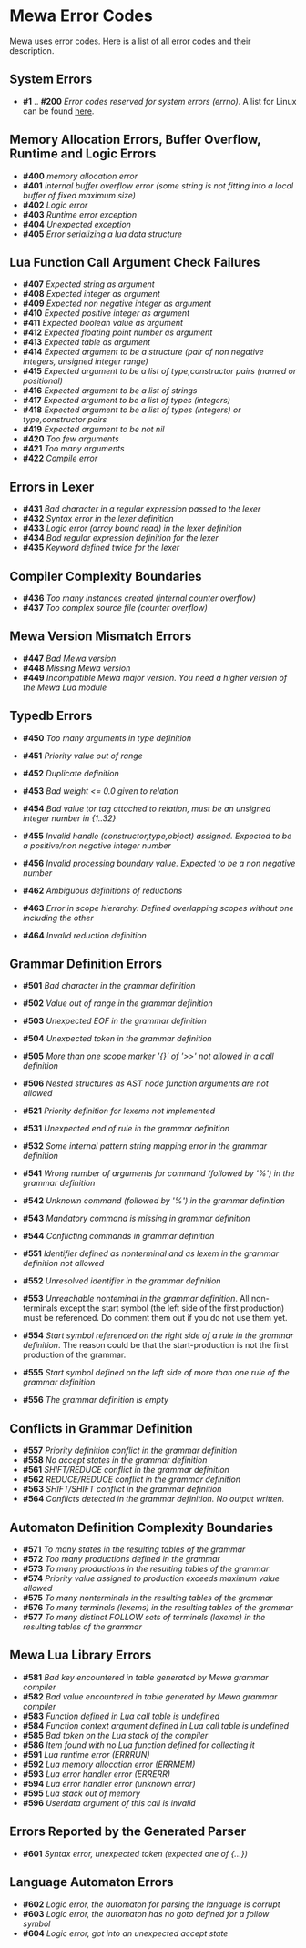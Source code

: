 # Mewa Error Codes
Mewa uses error codes. Here is a list of all error codes and their description.

## System Errors
+ **#1** .. **#200** _Error codes reserved for system errors (errno)_.
A list for Linux can be found [here](https://nuetzlich.net/errno.html).

## Memory Allocation Errors, Buffer Overflow, Runtime and Logic Errors
+ **#400**   _memory allocation error_
+ **#401**   _internal buffer overflow error (some string is not fitting into a local buffer of fixed maximum size)_
+ **#402**   _Logic error_
+ **#403**   _Runtime error exception_
+ **#404**   _Unexpected exception_
+ **#405**   _Error serializing a lua data structure_

## Lua Function Call Argument Check Failures
+ **#407**   _Expected string as argument_
+ **#408**   _Expected integer as argument_
+ **#409**   _Expected non negative integer as argument_
+ **#410**   _Expected positive integer as argument_
+ **#411**   _Expected boolean value as argument_
+ **#412**   _Expected floating point number as argument_
+ **#413**   _Expected table as argument_
+ **#414**   _Expected argument to be a structure (pair of non negative integers, unsigned integer range)_
+ **#415**   _Expected argument to be a list of type,constructor pairs (named or positional)_
+ **#416**   _Expected argument to be a list of strings_
+ **#417**   _Expected argument to be a list of types (integers)_
+ **#418**   _Expected argument to be a list of types (integers) or type,constructor pairs_
+ **#419**   _Expected argument to be not nil_
+ **#420**   _Too few arguments_
+ **#421**   _Too many arguments_
+ **#422**	_Compile error_

## Errors in Lexer
+ **#431**   _Bad character in a regular expression passed to the lexer_
+ **#432**   _Syntax error in the lexer definition_
+ **#433**   _Logic error (array bound read) in the lexer definition_
+ **#434**   _Bad regular expression definition for the lexer_
+ **#435**   _Keyword defined twice for the lexer_

## Compiler Complexity Boundaries
+ **#436**   _Too many instances created (internal counter overflow)_
+ **#437**   _Too complex source file (counter overflow)_

## Mewa Version Mismatch Errors
+ **#447**   _Bad Mewa version_
+ **#448**   _Missing Mewa version_
+ **#449**   _Incompatible Mewa major version. You need a higher version of the Mewa Lua module_

## Typedb Errors
+ **#450**   _Too many arguments in type definition_
+ **#451**   _Priority value out of range_
+ **#452**   _Duplicate definition_
+ **#453**   _Bad weight <= 0.0 given to relation_
+ **#454**   _Bad value tor tag attached to relation, must be an unsigned integer number in {1..32}_
+ **#455**   _Invalid handle (constructor,type,object) assigned. Expected to be a positive/non negative integer number_
+ **#456**   _Invalid processing boundary value. Expected to be a non negative number_

+ **#462**   _Ambiguous definitions of reductions_
+ **#463**   _Error in scope hierarchy: Defined overlapping scopes without one including the other_
+ **#464**   _Invalid reduction definition_

## Grammar Definition Errors
+ **#501**   _Bad character in the grammar definition_
+ **#502**   _Value out of range in the grammar definition_
+ **#503**   _Unexpected EOF in the grammar definition_
+ **#504**   _Unexpected token in the grammar definition_
+ **#505**   _More than one scope marker '{}' of '>>' not allowed in a call definition_
+ **#506**   _Nested structures as AST node function arguments are not allowed_
+ **#521**   _Priority definition for lexems not implemented_
+ **#531**   _Unexpected end of rule in the grammar definition_
+ **#532**   _Some internal pattern string mapping error in the grammar definition_
+ **#541**   _Wrong number of arguments for command (followed by '%') in the grammar definition_
+ **#542**   _Unknown command (followed by '%') in the grammar definition_
+ **#543**   _Mandatory command is missing in grammar definition_
+ **#544**   _Conflicting commands in grammar definition_

+ **#551**   _Identifier defined as nonterminal and as lexem in the grammar definition not allowed_
+ **#552**   _Unresolved identifier in the grammar definition_
+ **#553**   _Unreachable nonteminal in the grammar definition_. All non-terminals except the start symbol (the left side of the first production) must be referenced. Do comment them out if you do not use them yet.
+ **#554**   _Start symbol referenced on the right side of a rule in the grammar definition_. The reason could be that the start-production is not the first production of the grammar.
+ **#555**   _Start symbol defined on the left side of more than one rule of the grammar definition_
+ **#556**   _The grammar definition is empty_

## Conflicts in Grammar Definition
+ **#557**   _Priority definition conflict in the grammar definition_
+ **#558**   _No accept states in the grammar definition_
+ **#561**   _SHIFT/REDUCE conflict in the grammar definition_
+ **#562**   _REDUCE/REDUCE conflict in the grammar definition_
+ **#563**   _SHIFT/SHIFT conflict in the grammar definition_
+ **#564**   _Conflicts detected in the grammar definition. No output written._

## Automaton Definition Complexity Boundaries
+ **#571**   _To many states in the resulting tables of the grammar_
+ **#572**   _Too many productions defined in the grammar_
+ **#573**   _To many productions in the resulting tables of the grammar_
+ **#574**   _Priority value assigned to production exceeds maximum value allowed_
+ **#575**   _To many nonterminals in the resulting tables of the grammar_
+ **#576**   _To many terminals (lexems) in the resulting tables of the grammar_
+ **#577**   _To many distinct FOLLOW sets of terminals (lexems) in the resulting tables of the grammar_

## Mewa Lua Library Errors
+ **#581**   _Bad key encountered in table generated by Mewa grammar compiler_
+ **#582**   _Bad value encountered in table generated by Mewa grammar compiler_
+ **#583**   _Function defined in Lua call table is undefined_
+ **#584**   _Function context argument defined in Lua call table is undefined_
+ **#585**   _Bad token on the Lua stack of the compiler_
+ **#586**   _Item found with no Lua function defined for collecting it_
+ **#591**   _Lua runtime error (ERRRUN)_
+ **#592**   _Lua memory allocation error (ERRMEM)_
+ **#593**   _Lua error handler error (ERRERR)_
+ **#594**   _Lua error handler error (unknown error)_
+ **#595**   _Lua stack out of memory_
+ **#596**   _Userdata argument of this call is invalid_

## Errors Reported by the Generated Parser
+ **#601**   _Syntax error, unexpected token (expected one of {...})_

## Language Automaton Errors
+ **#602**   _Logic error, the automaton for parsing the language is corrupt_
+ **#603**   _Logic error, the automaton has no goto defined for a follow symbol_
+ **#604**   _Logic error, got into an unexpected accept state_

